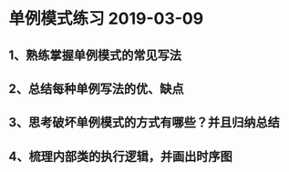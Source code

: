 # 单例模式练习 2019-03-09
## 1、熟练掌握单例模式的常见写法

## 2、总结每种单例写法的优、缺点

## 3、思考破坏单例模式的方式有哪些？并且归纳总结

## 4、梳理内部类的执行逻辑，并画出时序图

